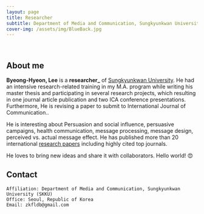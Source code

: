 ```yaml
---
layout: page
title: Researcher
subtitle: Department of Media and Communication, Sungkyunkwan University (SKKU)
cover-img: /assets/img/BlueBack.jpg
---
```


<br/>

## About me

**Byeong-Hyeon, Lee** is a **researcher_** of [Sungkyunkwan University](https://https://www.skku.edu/skku/index.do). He had an intensive research-related training in my M.A. program while writing his master thesis and participating in several research projects, which resulting in one journal article publication and two ICA conference presentations. Furthermore, He is revising a paper to submit to International Journal of Communication..

He is interesting about Persuasion and social influence, persuasive campaigns, health communication, message processing, message design, perceived vs. actual message effect. He has published more than 20 international [research papers](https://scholar.google.com/citations?user=seokhoson) including highly cited top journals. 


He loves to bring new ideas and share it with collaborators. Hello world! &#128525;

## Contact

```
Affiliation: Department of Media and Communication, Sungkyunkwan University (SKKU)
Office: Seoul, Republic of Korea
Email: zkfldb@gmail.com
```
